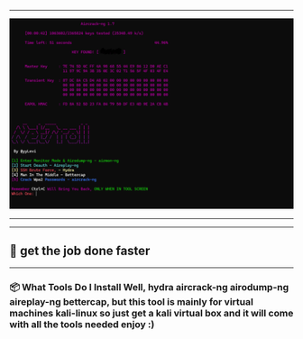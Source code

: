 ---------------------------------------------------------------

![](NetTroll.png)

---------------------------------------------------------------

-------------------------------------------------------------------------------------------------------------------------------------------------------------------------------------------------------------------------
## 🔎 get the job done faster
-------------------------------------------------------------------------------------------------------------------------------------------------------------------------------------------------------------------------

### 📦 What Tools Do I Install Well, hydra aircrack-ng airodump-ng aireplay-ng bettercap, but this tool is mainly for virtual machines kali-linux so just get a kali virtual box and it will come with all the tools needed enjoy :) 
